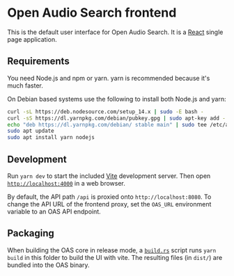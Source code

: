 # Open Audio Search frontend

This is the default user interface for Open Audio Search. It is a [React](https://reactjs.org/) single page application.

## Requirements

You need Node.js and npm or yarn. yarn is recommended because it's much faster.

On Debian based systems use the following to install both Node.js and yarn:
```bash
curl -sL https://deb.nodesource.com/setup_14.x | sudo -E bash -
curl -sS https://dl.yarnpkg.com/debian/pubkey.gpg | sudo apt-key add -
echo "deb https://dl.yarnpkg.com/debian/ stable main" | sudo tee /etc/apt/sources.list.d/yarn.list
sudo apt update
sudo apt install yarn nodejs
```

## Development

Run `yarn dev` to start the included [Vite](https://vitejs.dev/) development server. Then open [`http://localhost:4000`](http://localhost:4000) in a web browser.

By default, the API path `/api` is proxied onto `http://localhost:8080`. To change the API URL of the frontend proxy, set the `OAS_URL` environment variable to an OAS API endpoint.

## Packaging

When building the OAS core in release mode, a [`build.rs`](../rust/oas-core/build.rs) script runs `yarn build` in this folder to build the UI with vite. The resulting files (in `dist/`) are bundled into the OAS binary.
